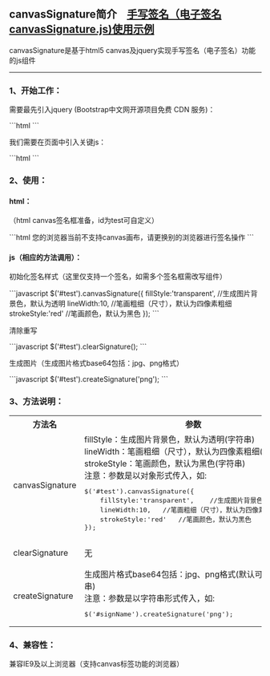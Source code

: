 <h2>canvasSignature简介&nbsp;&nbsp;&nbsp;&nbsp;<a href="http://www.shdnfw.com/plugin/canvasSignature/demo.html">手写签名（电子签名canvasSignature.js)使用示例</a></h2>
<p>canvasSignature是基于html5 canvas及jquery实现手写签名（电子签名）功能的js组件</p>

<hr/>

<h3>1、开始工作：</h3>
<p>
  需要最先引入jquery (Bootstrap中文网开源项目免费 CDN 服务)：
</p>
```html
<script type="text/javascript" src="//cdn.bootcss.com/jquery/1.9.1/jquery.min.js"></script>
```
<p>
  我们需要在页面中引入关键js：
</p>
```html
<script type="text/javascript" src="....../canvasSignature.js"></script>
```

<h3>2、使用：</h3>
<h4>html：</h4>
<p>
  （html canvas签名框准备，id为test可自定义）
</p>
```html
<canvas id="test" width="500" height="300">
    您的浏览器当前不支持canvas画布，请更换别的浏览器进行签名操作
</canvas>
```

<h4>js（相应的方法调用）：</h4>
<p>
  初始化签名样式（这里仅支持一个签名，如需多个签名框需改写组件）
</p>
```javascript
$('#test').canvasSignature({
    fillStyle:'transparent',	//生成图片背景色，默认为透明
    lineWidth:10,	//笔画粗细（尺寸），默认为四像素粗细
    strokeStyle:'red'	//笔画颜色，默认为黑色
});
```
<p>
  清除重写
</p>
```javascript
$('#test').clearSignature();
```
<p>
  生成图片（生成图片格式base64包括：jpg、png格式）
</p>
```javascript
$('#test').createSignature('png');
```


<h3>3、方法说明：</h3>
<table>
  <tr>
    <th>方法名</th>
    <th>参数</th>
    <th>说明</th>
  </tr>
  <tr>
    <td>canvasSignature</td>
    <td>
      fillStyle：生成图片背景色，默认为透明(字符串)<br/>
      lineWidth：笔画粗细（尺寸），默认为四像素粗细(数字)<br/>
      strokeStyle：笔画颜色，默认为黑色(字符串)<br/>
      注意：参数是以对象形式传入，如:<pre>$('#test').canvasSignature({
    fillStyle:'transparent',	//生成图片背景色，默认为透明
    lineWidth:10,	//笔画粗细（尺寸），默认为四像素粗细
    strokeStyle:'red'	//笔画颜色，默认为黑色
});</pre>
    </td>
    <td>初始化签名框（主要）</td>
  </tr>
  <tr>
    <td>clearSignature</td>
    <td>
      无
    </td>
    <td>清除签名</td>
  </tr>
  <tr>
    <td>createSignature</td>
    <td>
      生成图片格式base64包括：jpg、png格式(默认可不填)(字符串)<br/>
      注意：参数是以字符串形式传入，如:<pre>$('#signName').createSignature('png');</pre>
    </td>
    <td>生成图片</td>
  </tr>
</table>

<h3>4、兼容性：</h3>
<p>
  兼容IE9及以上浏览器（支持canvas标签功能的浏览器）
</p>
